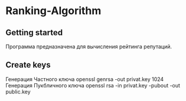 Ranking-Algorithm
=================

Getting started
-----------------
Программа предназначена для вычисления рейтинга репутаций.

Create keys
----------------
Генерация Частного ключа 
openssl genrsa -out privat.key 1024
Генерация Пукбличного ключа
openssl rsa -in privat.key -pubout -out public.key
